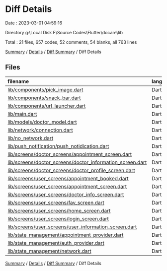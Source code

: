 # Diff Details

Date : 2023-03-01 04:59:16

Directory g:\\Local Disk F\\Source Codes\\Flutter\\docare\\lib

Total : 21 files,  657 codes, 52 comments, 54 blanks, all 763 lines

[Summary](results.md) / [Details](details.md) / [Diff Summary](diff.md) / Diff Details

## Files
| filename | language | code | comment | blank | total |
| :--- | :--- | ---: | ---: | ---: | ---: |
| [lib/components/pick_image.dart](/lib/components/pick_image.dart) | Dart | 5 | 0 | -1 | 4 |
| [lib/components/snack_bar.dart](/lib/components/snack_bar.dart) | Dart | 29 | 0 | -1 | 28 |
| [lib/components/url_launcher.dart](/lib/components/url_launcher.dart) | Dart | 12 | 3 | 2 | 17 |
| [lib/main.dart](/lib/main.dart) | Dart | 177 | 6 | 14 | 197 |
| [lib/models/doctor_model.dart](/lib/models/doctor_model.dart) | Dart | 4 | 0 | 0 | 4 |
| [lib/network/connection.dart](/lib/network/connection.dart) | Dart | 8 | 0 | 2 | 10 |
| [lib/no_network.dart](/lib/no_network.dart) | Dart | 128 | 4 | 13 | 145 |
| [lib/push_notification/push_notidication.dart](/lib/push_notification/push_notidication.dart) | Dart | -1 | 3 | 0 | 2 |
| [lib/screens/doctor_screens/appointment_screen.dart](/lib/screens/doctor_screens/appointment_screen.dart) | Dart | 16 | 1 | 1 | 18 |
| [lib/screens/doctor_screens/doctor_information_screen.dart](/lib/screens/doctor_screens/doctor_information_screen.dart) | Dart | 21 | 0 | 0 | 21 |
| [lib/screens/doctor_screens/doctor_profile_screen.dart](/lib/screens/doctor_screens/doctor_profile_screen.dart) | Dart | -2 | 1 | 1 | 0 |
| [lib/screens/user_screens/appointment_booked.dart](/lib/screens/user_screens/appointment_booked.dart) | Dart | 1 | 2 | 1 | 4 |
| [lib/screens/user_screens/appointment_screen.dart](/lib/screens/user_screens/appointment_screen.dart) | Dart | 48 | 2 | 1 | 51 |
| [lib/screens/user_screens/doctor_info_screen.dart](/lib/screens/user_screens/doctor_info_screen.dart) | Dart | 48 | 2 | 3 | 53 |
| [lib/screens/user_screens/fav_screen.dart](/lib/screens/user_screens/fav_screen.dart) | Dart | 83 | 0 | 5 | 88 |
| [lib/screens/user_screens/home_screen.dart](/lib/screens/user_screens/home_screen.dart) | Dart | 7 | 5 | 4 | 16 |
| [lib/screens/user_screens/login_screen.dart](/lib/screens/user_screens/login_screen.dart) | Dart | -1 | 7 | -1 | 5 |
| [lib/screens/user_screens/user_information_screen.dart](/lib/screens/user_screens/user_information_screen.dart) | Dart | 5 | 0 | 0 | 5 |
| [lib/state_management/appointment_provider.dart](/lib/state_management/appointment_provider.dart) | Dart | 41 | 11 | 5 | 57 |
| [lib/state_management/auth_provider.dart](/lib/state_management/auth_provider.dart) | Dart | 14 | 5 | 2 | 21 |
| [lib/state_management/network.dart](/lib/state_management/network.dart) | Dart | 14 | 0 | 3 | 17 |

[Summary](results.md) / [Details](details.md) / [Diff Summary](diff.md) / Diff Details